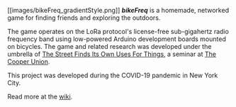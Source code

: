 [[images/bikeFreq_gradientStyle.png]]
***bikeFreq*** is a homemade, networked game for finding friends and exploring the outdoors.

The game operates on the LoRa protocol's license-free sub-gigahertz radio frequency band using low-powered Arduino development boards mounted on bicycles. The game and related research was developed under the umbrella of [The Street Finds Its Own Uses For Things](https://www.tsfiouft.com), a seminar at [The Cooper Union](https://www.cooper.edu).

This project was developed during the COVID-19 pandemic in New York City.

Read more at the [wiki](https://github.com/dailybicycle/bikeFreq/wiki).
